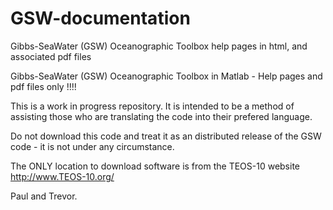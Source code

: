# GSW-documentation
Gibbs-SeaWater (GSW) Oceanographic Toolbox help pages in html, and associated pdf files

Gibbs-SeaWater (GSW) Oceanographic Toolbox in Matlab - Help pages and pdf files only !!!!

This is a work in progress repository. It is intended to be a method of assisting those who are translating the code into their prefered language.

Do not download this code and treat it as an distributed release of the GSW code - it is not under any circumstance.

The ONLY location to download software is from the TEOS-10 website http://www.TEOS-10.org/

Paul and Trevor.

